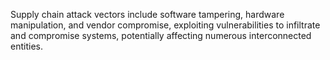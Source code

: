 Supply chain attack vectors include software tampering, hardware manipulation, and vendor compromise, exploiting vulnerabilities to infiltrate and compromise systems, potentially affecting numerous interconnected entities.